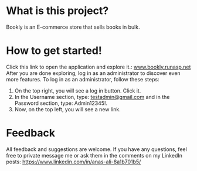 #   What is this project?

Bookly is an E-commerce store that sells books in bulk.



#   How to get started!

Click this link to open the application and explore it.: www.bookly.runasp.net After you are done exploring, log in as an administrator to discover even more features. To log in as an administrator, follow these steps:

1. On the top right, you will see a log in button. Click it.
2. In the Username section, type: testadmin@gmail.com and in the Password section, type: Admin12345!.
3. Now, on the top left, you will see a new link.


# Feedback
All feedback and suggestions are welcome. If you have any questions, feel free to private message me or ask them in the comments on my LinkedIn posts: https://www.linkedin.com/in/anas-ali-8a1b701b5/
